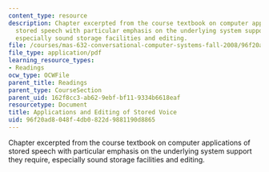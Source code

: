 ```yaml
---
content_type: resource
description: Chapter excerpted from the course textbook on computer applications of
  stored speech with particular emphasis on the underlying system support they require,
  especially sound storage facilities and editing.
file: /courses/mas-632-conversational-computer-systems-fall-2008/96f20ad8048f4db0822d9881190d8865_schmandt_ch4.pdf
file_type: application/pdf
learning_resource_types:
- Readings
ocw_type: OCWFile
parent_title: Readings
parent_type: CourseSection
parent_uid: 162f8cc3-ab62-9ebf-bf11-9334b6618eaf
resourcetype: Document
title: Applications and Editing of Stored Voice
uid: 96f20ad8-048f-4db0-822d-9881190d8865
---
```

Chapter excerpted from the course textbook on computer applications of stored speech with particular emphasis on the underlying system support they require, especially sound storage facilities and editing.

